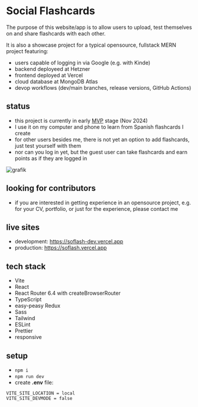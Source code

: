 # Social Flashcards

The purpose of this website/app is to allow users to upload, test themselves on and share flashcards with each other.

It is also a showcase project for a typical opensource, fullstack MERN project featuring:

- users capable of logging in via Google (e.g. with Kinde)
- backend deployeed at Hetzner
- frontend deployed at Vercel
- cloud database at MongoDB Atlas
- devop workflows (dev/main branches, release versions, GitHub Actions)

## status

- this project is currently in early [MVP](https://en.wikipedia.org/wiki/Minimum_viable_product) stage (Nov 2024)
- I use it on my computer and phone to learn from Spanish flashcards I create
- for other users besides me, there is not yet an option to add flashcards, just test yourself with them
- nor can you log in yet, but the guest user can take flashcards and earn points as if they are logged in

![grafik](https://github.com/user-attachments/assets/a8ad0f7c-57b5-45e9-9d5b-47dd19e84259)

## looking for contributors

- if you are interested in getting experience in an opensource project, e.g. for your CV, portfolio, or just for the experience, please contact me

## live sites

- development: https://soflash-dev.vercel.app
- production: https://soflash.vercel.app

## tech stack

-   Vite
-   React
-   React Router 6.4 with createBrowserRouter
-   TypeScript
-   easy-peasy Redux
-   Sass
-   Tailwind
-   ESLint
-   Prettier
-   responsive

## setup

-   `npm i`
-   `npm run dev`
-   create **.env** file:

```
VITE_SITE_LOCATION = local
VITE_SITE_DEVMODE = false
```
